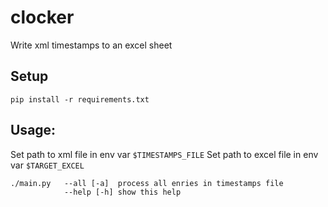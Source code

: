 # clocker
Write xml timestamps to an excel sheet

## Setup
`pip install -r requirements.txt`

## Usage:

Set path to xml file in env var `$TIMESTAMPS_FILE`
Set path to excel file in env var `$TARGET_EXCEL`

```
./main.py   --all [-a]  process all enries in timestamps file
            --help [-h] show this help
```
